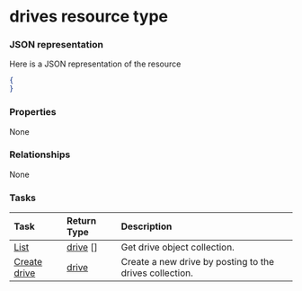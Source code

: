 # drives resource type



### JSON representation

Here is a JSON representation of the resource

<!-- {
  "blockType": "resource",
  "optionalProperties": [

  ],
  "@odata.type": "microsoft.graph.drives"
}-->

```json
{
}

```
### Properties
None

### Relationships
None


### Tasks

| Task		   | Return Type	|Description|
|:---------------|:--------|:----------|
|[List](../api/drive_list.md) | [drive](drive.md) [] |Get drive object collection. |
|[Create drive](../api/drive_post_drives.md) |[drive](drive.md)| Create a new drive by posting to the drives collection.|

<!-- uuid: aa1356fb-b87c-4a20-9bd3-8ffa533c02a7
2015-10-19 09:02:14 UTC -->
<!-- {
  "type": "#page.annotation",
  "description": "drives resource",
  "keywords": "",
  "section": "documentation",
  "tocPath": ""
}-->